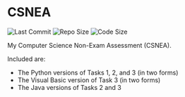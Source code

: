 # CSNEA

![Last Commit](https://img.shields.io/github/last-commit/DoctorDalek1963/CSNEA)
![Repo Size](https://img.shields.io/github/repo-size/DoctorDalek1963/CSNEA)
![Code Size](https://img.shields.io/github/languages/code-size/DoctorDalek1963/CSNEA)

My Computer Science Non-Exam Assessment (CSNEA).

Included are:
- The Python versions of Tasks 1, 2, and 3 (in two forms)
- The Visual Basic version of Task 3 (in two forms)
- The Java versions of Tasks 2 and 3
